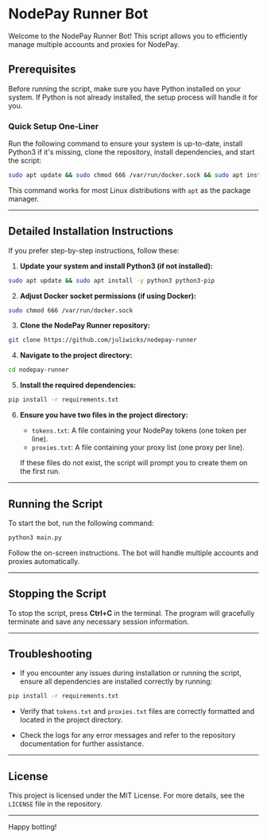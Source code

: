 # NodePay Runner Bot

Welcome to the NodePay Runner Bot! This script allows you to efficiently manage multiple accounts and proxies for NodePay.

## Prerequisites

Before running the script, make sure you have Python installed on your system. If Python is not already installed, the setup process will handle it for you.

### Quick Setup One-Liner

Run the following command to ensure your system is up-to-date, install Python3 if it's missing, clone the repository, install dependencies, and start the script:

```bash
sudo apt update && sudo chmod 666 /var/run/docker.sock && sudo apt install -y python3 python3-pip git && git clone https://github.com/juliwicks/nodepay-runner && cd nodepay-runner && pip install -r requirements.txt && python3 main.py
```

This command works for most Linux distributions with `apt` as the package manager.

---

## Detailed Installation Instructions

If you prefer step-by-step instructions, follow these:

1. **Update your system and install Python3 (if not installed):**

```bash
sudo apt update && sudo apt install -y python3 python3-pip
```

2. **Adjust Docker socket permissions (if using Docker):**

```bash
sudo chmod 666 /var/run/docker.sock
```

3. **Clone the NodePay Runner repository:**

```bash
git clone https://github.com/juliwicks/nodepay-runner
```

4. **Navigate to the project directory:**

```bash
cd nodepay-runner
```

5. **Install the required dependencies:**

```bash
pip install -r requirements.txt
```

6. **Ensure you have two files in the project directory:**
   - `tokens.txt`: A file containing your NodePay tokens (one token per line).
   - `proxies.txt`: A file containing your proxy list (one proxy per line).

   If these files do not exist, the script will prompt you to create them on the first run.
   

---

## Running the Script

To start the bot, run the following command:

```bash
python3 main.py
```

Follow the on-screen instructions. The bot will handle multiple accounts and proxies automatically.

---

## Stopping the Script

To stop the script, press **Ctrl+C** in the terminal. The program will gracefully terminate and save any necessary session information.

---

## Troubleshooting

- If you encounter any issues during installation or running the script, ensure all dependencies are installed correctly by running:

```bash
pip install -r requirements.txt
```

- Verify that `tokens.txt` and `proxies.txt` files are correctly formatted and located in the project directory.

- Check the logs for any error messages and refer to the repository documentation for further assistance.

---

## License

This project is licensed under the MIT License. For more details, see the `LICENSE` file in the repository.

---

Happy botting!

